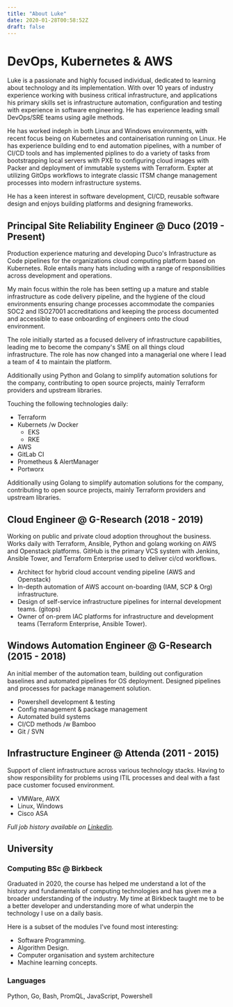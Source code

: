 ```yaml
---
title: "About Luke"
date: 2020-01-28T00:58:52Z
draft: false
---
```



# DevOps, Kubernetes & AWS

Luke is a passionate and highly focused individual, dedicated to learning about technology and its implementation. With over 10 years of industry experience working with business critical infrastructure, and applications his primary skills set 
is infrastructure automation, configuration and testing
with experience in software engineering. He has experience leading small DevOps/SRE teams using agile methods. 

He has worked indeph in both Linux and Windows environments, with recent focus being on Kubernetes and containerisation running on Linux. He has experience building end to end automation pipelines, with a number of CI/CD tools and has implemented piplines to do a variety of tasks from bootstrapping local servers with PXE to configuring cloud images with Packer and deployment of immutable systems with Terraform. Expter at utilizing GitOps workflows to integrate classic ITSM change management processes into modern infrastructure systems.

He has a keen interest in software development, CI/CD, reusable software design and enjoys building platforms and designing frameworks.

## Principal Site Reliability Engineer @ Duco (2019 - Present)

Production experience maturing and developing Duco's Infrastructure as Code pipelines for the organizations cloud computing platform based on Kubernetes. Role entails many hats including with a range of responsibilities across development and operations.

My main focus within the role has been setting up a mature and stable infrastructure as code delivery pipeline, and the hygiene of the cloud environments ensuring change processes accommodate the companies SOC2 and ISO27001 accreditations and keeping the process documented and accessible to ease onboarding of engineers onto the cloud environment. 
 
The role initially started as a focused delivery of infrastructure capabilities, leading me to become the company's SME on all things cloud infrastructure. The role has now changed into a managerial one where I lead a team of 4 to maintain the platform. 
 
Additionally using Python and Golang to simplify automation solutions for the company, contributing to open source projects, mainly Terraform providers and upstream libraries.

Touching the following technologies daily:

- Terraform 
- Kubernets /w Docker
    - EKS
    - RKE
- AWS
- GitLab CI
- Prometheus & AlertManager
- Portworx

Additionally using Golang to simplify automation solutions for the company, contributing to open source projects, mainly Terraform providers and upstream libraries.

## Cloud Engineer @ G-Research (2018 - 2019)

Working on public and private cloud adoption throughout the business. Works daily with Terraform, Ansible, Python and golang working on AWS and Openstack platforms. GitHub is the primary VCS system with Jenkins, Ansible Tower, and Terraform Enterprise used to deliver ci/cd workflows. 

- Architect for hybrid cloud account vending pipeline (AWS and Openstack) 
- In-depth automation of AWS account on-boarding (IAM, SCP & Org)
infrastructure.
- Design of self-service infrastructure pipelines for internal development 
teams. (gitops)
- Owner of on-prem IAC platforms for infrastructure and development teams 
(Terraform Enterprise, Ansible Tower).

## Windows Automation Engineer @ G-Research (2015 - 2018)

An initial member of the automation team, building out configuration baselines
and automated pipelines for OS deployment. Designed pipelines and processes 
for package management solution.

- Powershell development & testing 
- Config management & package management
- Automated build systems
- CI/CD methods /w Bamboo
- Git / SVN 

## Infrastructure Engineer @ Attenda (2011 - 2015)

Support of client infrastructure across various technology stacks. Having to 
show responsibility for problems using ITIL processes  and deal with a fast pace 
customer focused environment.

- VMWare, AWX
- Linux, Windows
- Cisco ASA


_Full job history available on [Linkedin](http://linkedin.com/in/lukemgriffith)._


## University

### Computing BSc @ Birkbeck

Graduated in 2020, the course has helped me understand a lot of the history and fundamentals of computing technologies and has  given me a broader understanding of the industry. My time at Birkbeck  taught me to be a better developer and understanding more of what underpin the technology I use on a daily basis.

Here is a subset of the modules I've found most interesting:

- Software Programming.
- Algorithm Design.
- Computer organisation and system architecture
- Machine learning concepts. 

### Languages

Python, Go, Bash, PromQL, JavaScript, Powershell

